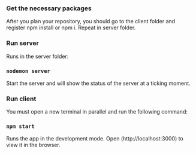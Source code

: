 ### Get the necessary packages

After you plan your repository, you should go to the client folder and register npm install or npm i.
Repeat in server folder.

### Run server

Runs in the server folder:

### `nodemon server`

Start the server and will show the status of the server at a ticking moment.

### Run client

You must open a new terminal in parallel and run the following command:

### `npm start`

Runs the app in the development mode.
Open (http://localhost:3000) to view it in the browser.


